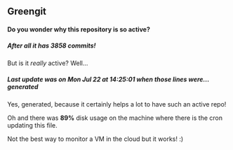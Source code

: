 ## Greengit

#### Do you wonder why this repository is so active?

##### After all it has 3858 commits!

But is it *really* active? Well...

##### Last update was on Mon Jul 22 at 14:25:01 when those lines were... generated

Yes, generated, because it certainly helps a lot to have such an active repo!

Oh and there was **89%** disk usage on the machine
where there is the cron updating this file.

Not the best way to monitor a VM in the cloud but it works! :)
